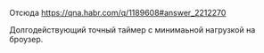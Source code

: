 Отсюда
https://qna.habr.com/q/1189608#answer_2212270

Долгодействующий точный таймер с минимаьной нагрузкой на броузер.